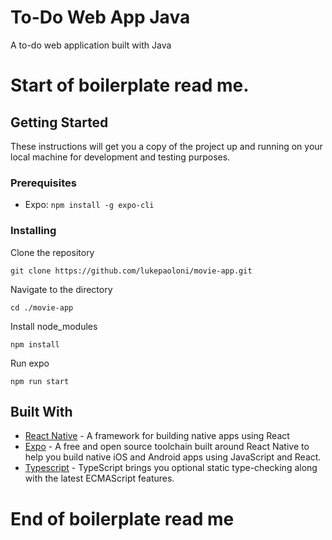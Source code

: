 # To-Do Web App Java

A to-do web application built with Java

# Start of boilerplate read me.

## Getting Started

These instructions will get you a copy of the project up and running on your local machine for development and testing purposes.

### Prerequisites

- Expo:  `npm install -g expo-cli`

### Installing



Clone the repository

```
git clone https://github.com/lukepaoloni/movie-app.git
```
Navigate to the directory

```
cd ./movie-app
```
Install node_modules

```
npm install
```
Run expo

```
npm run start
```
## Built With

* [React Native](https://facebook.github.io/react-native/) - A framework for building native apps using React
* [Expo](https://docs.expo.io/) - A free and open source toolchain built around React Native to help you build native iOS and Android apps using JavaScript and React.
* [Typescript](https://github.com/Microsoft/TypeScript/) - TypeScript brings you optional static type-checking along with the latest ECMAScript features.

# End of boilerplate read me
